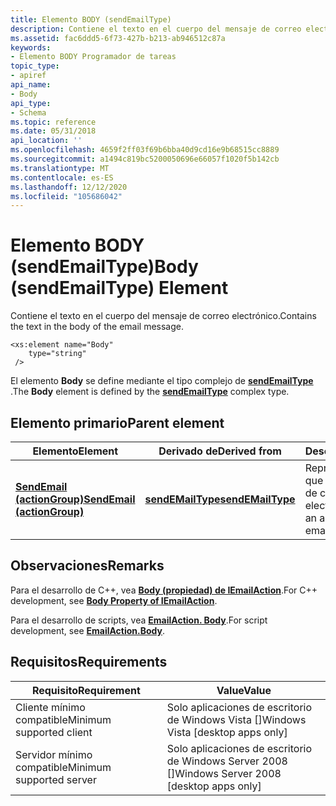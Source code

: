 ```yaml
---
title: Elemento BODY (sendEmailType)
description: Contiene el texto en el cuerpo del mensaje de correo electrónico.
ms.assetid: fac6ddd5-6f73-427b-b213-ab946512c87a
keywords:
- Elemento BODY Programador de tareas
topic_type:
- apiref
api_name:
- Body
api_type:
- Schema
ms.topic: reference
ms.date: 05/31/2018
api_location: ''
ms.openlocfilehash: 4659f2ff03f69b6bba40d9cd16e9b68515cc8889
ms.sourcegitcommit: a1494c819bc5200050696e66057f1020f5b142cb
ms.translationtype: MT
ms.contentlocale: es-ES
ms.lasthandoff: 12/12/2020
ms.locfileid: "105686042"
---
```

# <a name="body-sendemailtype-element"></a><span data-ttu-id="4470f-104">Elemento BODY (sendEmailType)</span><span class="sxs-lookup"><span data-stu-id="4470f-104">Body (sendEmailType) Element</span></span>

<span data-ttu-id="4470f-105">Contiene el texto en el cuerpo del mensaje de correo electrónico.</span><span class="sxs-lookup"><span data-stu-id="4470f-105">Contains the text in the body of the email message.</span></span>

``` syntax
<xs:element name="Body"
    type="string"
 />
```

<span data-ttu-id="4470f-106">El elemento **Body** se define mediante el tipo complejo de [**sendEmailType**](taskschedulerschema-sendemailtype-complextype.md) .</span><span class="sxs-lookup"><span data-stu-id="4470f-106">The **Body** element is defined by the [**sendEmailType**](taskschedulerschema-sendemailtype-complextype.md) complex type.</span></span>

## <a name="parent-element"></a><span data-ttu-id="4470f-107">Elemento primario</span><span class="sxs-lookup"><span data-stu-id="4470f-107">Parent element</span></span>



| <span data-ttu-id="4470f-108">Elemento</span><span class="sxs-lookup"><span data-stu-id="4470f-108">Element</span></span>                                                                              | <span data-ttu-id="4470f-109">Derivado de</span><span class="sxs-lookup"><span data-stu-id="4470f-109">Derived from</span></span>                                                           | <span data-ttu-id="4470f-110">Descripción</span><span class="sxs-lookup"><span data-stu-id="4470f-110">Description</span></span>                                                  |
|--------------------------------------------------------------------------------------|------------------------------------------------------------------------|--------------------------------------------------------------|
| [<span data-ttu-id="4470f-111">**SendEmail (actionGroup)**</span><span class="sxs-lookup"><span data-stu-id="4470f-111">**SendEmail (actionGroup)**</span></span>](taskschedulerschema-sendemail-actiongroup-element.md) | [<span data-ttu-id="4470f-112">**sendEMailType**</span><span class="sxs-lookup"><span data-stu-id="4470f-112">**sendEMailType**</span></span>](taskschedulerschema-sendemailtype-complextype.md) | <span data-ttu-id="4470f-113">Representa una acción que envía un mensaje de correo electrónico.</span><span class="sxs-lookup"><span data-stu-id="4470f-113">Represents an action that sends an email message.</span></span><br/> |



## <a name="remarks"></a><span data-ttu-id="4470f-114">Observaciones</span><span class="sxs-lookup"><span data-stu-id="4470f-114">Remarks</span></span>

<span data-ttu-id="4470f-115">Para el desarrollo de C++, vea [**Body (propiedad) de IEmailAction**](/windows/desktop/api/taskschd/nf-taskschd-iemailaction-get_body).</span><span class="sxs-lookup"><span data-stu-id="4470f-115">For C++ development, see [**Body Property of IEmailAction**](/windows/desktop/api/taskschd/nf-taskschd-iemailaction-get_body).</span></span>

<span data-ttu-id="4470f-116">Para el desarrollo de scripts, vea [**EmailAction. Body**](emailaction-body.md).</span><span class="sxs-lookup"><span data-stu-id="4470f-116">For script development, see [**EmailAction.Body**](emailaction-body.md).</span></span>

## <a name="requirements"></a><span data-ttu-id="4470f-117">Requisitos</span><span class="sxs-lookup"><span data-stu-id="4470f-117">Requirements</span></span>



| <span data-ttu-id="4470f-118">Requisito</span><span class="sxs-lookup"><span data-stu-id="4470f-118">Requirement</span></span> | <span data-ttu-id="4470f-119">Value</span><span class="sxs-lookup"><span data-stu-id="4470f-119">Value</span></span> |
|-------------------------------------|------------------------------------------------------|
| <span data-ttu-id="4470f-120">Cliente mínimo compatible</span><span class="sxs-lookup"><span data-stu-id="4470f-120">Minimum supported client</span></span><br/> | <span data-ttu-id="4470f-121">Solo aplicaciones de escritorio de Windows Vista \[\]</span><span class="sxs-lookup"><span data-stu-id="4470f-121">Windows Vista \[desktop apps only\]</span></span><br/>       |
| <span data-ttu-id="4470f-122">Servidor mínimo compatible</span><span class="sxs-lookup"><span data-stu-id="4470f-122">Minimum supported server</span></span><br/> | <span data-ttu-id="4470f-123">Solo aplicaciones de escritorio de Windows Server 2008 \[\]</span><span class="sxs-lookup"><span data-stu-id="4470f-123">Windows Server 2008 \[desktop apps only\]</span></span><br/> |



 

 





